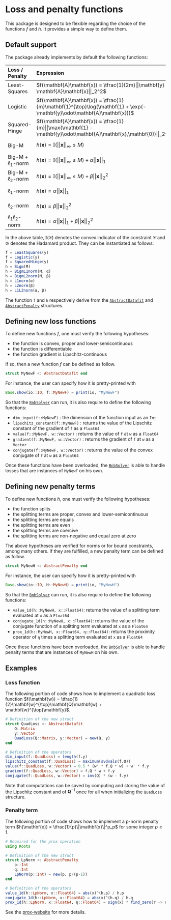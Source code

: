# Loss and penalty functions

This package is designed to be flexible regarding the choice of the functions $f$ and $h$.
It provides a simple way to define them.


## Default support

The package already implements by default the following functions:

| Loss / Penalty        | Expression | Parameters
|:--------------|:-----|:---|
| Least-Squares |  $f(\mathbf{A}\mathbf{x}) = \tfrac{1}{2m}\|\|\mathbf{y} - \mathbf{A}\mathbf{x}\|\|_2^2$ | Vector $\mathbf{y} \in \mathrm{R}^{m}$ |
| Logistic      |  $f(\mathbf{A}\mathbf{x}) = \tfrac{1}{m}\mathbf{1}^{\top}\log(\mathbf{1} + \exp(-\mathbf{y}\odot\mathbf{A}\mathbf{x}))$ | Vector $\mathbf{y} \in \mathrm{R}^{m}$ |
| Squared-Hinge      | $f(\mathbf{A}\mathbf{x}) = \tfrac{1}{m}\|\|\max(\mathbf{1} - \mathbf{y}\odot\mathbf{A}\mathbf{x},\mathbf{0})\|\|_2^2$ | Vector $\mathbf{y} \in \mathrm{R}^{m}$ |
| Big-M |  $h(\mathbf{x}) = \mathbb{I}(\|\|\mathbf{x}\|\|_{\infty} \leq M)$ | Scalar $M > 0$ |
| Big-M + $\ell_1$-norm      |  $h(\mathbf{x}) = \mathbb{I}(\|\|\mathbf{x}\|\|_{\infty} \leq M) + \alpha\|\|\mathbf{x}\|\|_1$ | Scalars $M,\alpha > 0$ |
| Big-M + $\ell_2$-norm      |  $h(\mathbf{x}) = \mathbb{I}(\|\|\mathbf{x}\|\|_{\infty} \leq M) + \beta\|\|\mathbf{x}\|\|_2^2$ | Scalars $M,\beta > 0$ |
| $\ell_1$-norm      |  $h(\mathbf{x}) = \alpha\|\|\mathbf{x}\|\|_1$ | Scalar $\alpha > 0$ |
| $\ell_2$-norm      |  $h(\mathbf{x}) = \beta\|\|\mathbf{x}\|\|_2^2$ | Scalar $\beta > 0$ |
| $\ell_1\ell_2$-norm      |  $h(\mathbf{x}) = \alpha\|\|\mathbf{x}\|\|_1 + \beta\|\|\mathbf{x}\|\|_2^2$ | Scalars $\alpha,\beta > 0$ |

In the above table, $\mathbb{I}(\mathcal{C})$ denotes the convex indicator of the constraint $\mathcal{C}$ and $\odot$ denotes the Hadamard product.
They can be instantiated as follows:

```julia
f = LeastSquares(y)
f = Logistic(y)
f = SquaredHinge(y)
h = Bigm(M)
h = BigmL1norm(M, α)
h = BigmL2norm(M, β)
h = L1norm(α)
h = L2norm(β)
h = L1L2norm(α, β)
```

The function `f` and `h` respectively derive from the [`AbstractDatafit`](@ref) and [`AbstractPenalty`](@ref) structures.

## Defining new loss functions

To define new functions $f$, one must verify the following hypotheses:
* the function is convex, proper and lower-semicontinuous
* the function is differentiable
* the function gradient is Lipschitz-continuous

If so, then a new function $f$ can be defined as follow.

```julia
struct MyNewF <: AbstractDatafit end
```

For instance, the user can specify how it is pretty-printed with

```julia
Base.show(io::IO, f::MyNewF) = print(io, "MyNewF")
```

So that the [`BnbSolver`](@ref) can run, it is also require to define the following functions:
* `dim_input(f::MyNewF)` : the dimension of the function input as an `Int`
* `lipschitz_constant(f::MyNewF)` : returns the value of the Lipschitz constant of the gradient of `f` as a `Float64` 
* `value(f::MyNewF, w::Vector)` : returns the value of `f` at `w` as a `Float64` 
* `gradient(f::MyNewF, w::Vector)` : returns the gradient of `f` at `w` as a `Vector` 
* `conjugate(f::MyNewF, w::Vector)` : returns the value of the convex conjugate of `f` at `w` as a `Float64` 

Once these functions have been overloaded, the [`BnbSolver`](@ref) is able to handle losses that are instances of `MyNewF` on his own.

## Defining new penalty terms

To define new functions $h$, one must verify the following hypotheses:
* the function splits
* the splitting terms are proper, convex and lower-semicontinuous
* the splitting terms are equals
* the splitting terms are even
* the splitting terms are coercive
* the splitting terms are non-negative and equal zero at zero

The above hypotheses are verified for norms or for bound constraints, among many others.
If they are fulfilled, a new penalty term can be defined as follow.

```julia
struct MyNewH <: AbstractPenalty end
```

For instance, the user can specify how it is pretty-printed with
```julia
Base.show(io::IO, H::MyNewH) = print(io, "MyNewH")
```

So that the [`BnbSolver`](@ref) can run, it is also require to define the following functions:
* `value_1d(h::MyNewH, x::Float64)`: returns the value of a splitting term evaluated at `x` as a `Float64` 
* `conjugate_1d(h::MyNewH, x::Float64)`: returns the value of the conjugate function of a splitting term evaluated at `x` as a `Float64` 
* `prox_1d(h::MyNewH, x::Float64, η::Float64)`: returns the proximity operator of `η` times a splitting term evaluated at `x` as a `Float64` 

Once these functions have been overloaded, the [`BnbSolver`](@ref) is able to handle penalty terms that are instances of `MyNewH` on his own.

## Examples

### Loss function

The following portion of code shows how to implement a quadratic loss function $f(\mathbf{w}) = \tfrac{1}{2}\mathbf{w}^{\top}\mathbf{Q}\mathbf{w} + \mathbf{w}^{\top}\mathbf{y}$.

```julia
# Definition of the new struct 
struct QuadLoss <: AbstractDatafit 
    Q::Matrix
    y::Vector
    QuadLoss(Q::Matrix, y::Vector) = new(Q, y)
end

# Definition of the operators
dim_input(f::QuadLoss) = length(f.y)
lipschitz_constant(f::QuadLoss) = maximum(svdvals(f.Q))
value(f::QuadLoss, w::Vector) = 0.5 * (w' * f.Q * w) + w' * f.y
gradient(f::QuadLoss, w::Vector) = f.Q * w + f.y
conjugate(f::QuadLoss, w::Vector) = inv(Q) * (w - f.y)
```

Note that computations can be saved by computing and storing the value of the Lipschitz constant and of $\mathbf{Q}^{-1}$ once for all when initializing the `QuadLoss` structure.

### Penalty term

The following portion of code shows how to implement a p-norm penalty term $h(\mathbf{x}) = \tfrac{1}{p}\|\mathbf{x}\|^p_p$ for some integer $p \geq 1$.

```julia
# Required for the prox operation
using Roots

# Definition of the new struct 
struct LpNorm <: AbstractPenalty
    p::Int
    q::Int
    LpNorm(p::Int) = new(p, p/(p-1))
end

# Definition of the operators
value_1d(h::LpNorm, x::Float64) = abs(x)^(h.p) / h.p
conjugate_1d(h::LpNorm, x::Float64) = abs(x)^(h.q) / h.q
prox_1d(h::LpNorm, x::Float64, η::Float64) = sign(x) * find_zero(r -> ηr^(h.p-1) + r - abs(x), 0) 
```

See the [prox-website](http://proximity-operator.net) for more details.